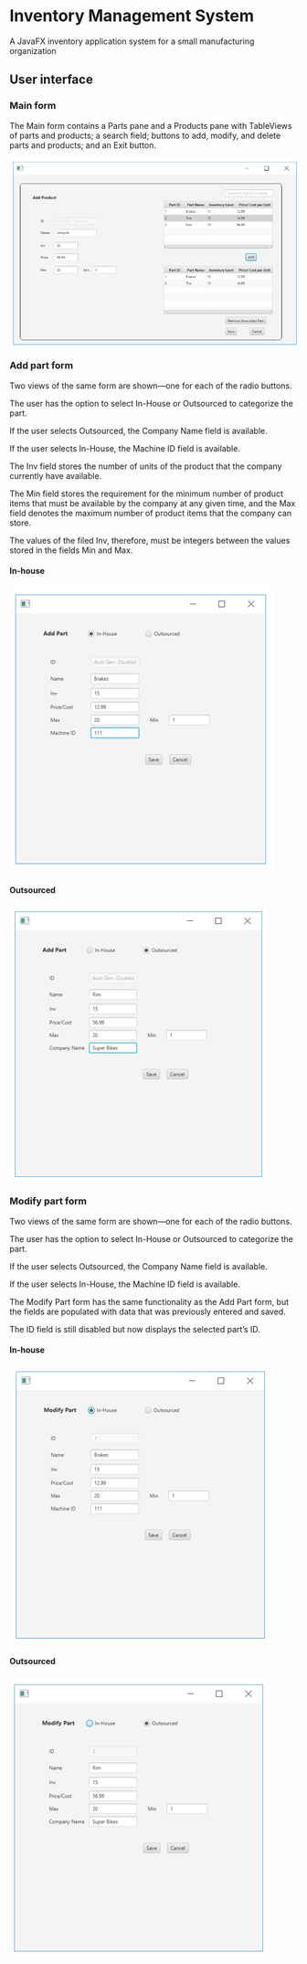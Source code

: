 # Inventory Management System
 A JavaFX inventory application system for a small manufacturing organization

## User interface

### Main form

The Main form contains a Parts pane and a Products pane with TableViews of parts and products; a search field; buttons to add,
modify, and delete parts and products; and an Exit button.

![main form](https://github.com/IdelsTak/inventory-management-system/blob/master/screenshots/add-product-form-screenshot_2022-01-24_17-14-42.png)

### Add part form

Two views of the same form are shown—one for each of the radio buttons.

The user has the option to select In-House or Outsourced to categorize the part.

If the user selects Outsourced, the Company Name field is available.

If the user selects In-House, the Machine ID field is available.

The Inv field stores the number of units of the product that the company currently have available.

The Min field stores the requirement for the minimum number of product items that must be available by the company at any given time, and the Max field denotes the maximum number of product items that the company can store.

The values of the filed Inv, therefore, must be integers between the values stored in the fields Min and Max.

#### In-house

![add part form—in-house](https://github.com/IdelsTak/inventory-management-system/blob/master/screenshots/inhouse-add-part-form-screenshot_2022-01-24_17-12-29.png)

#### Outsourced

![add part form—outsourced](https://github.com/IdelsTak/inventory-management-system/blob/master/screenshots/outsourced-add-part-form-screenshot_2022-01-24_17-13-05.png)

### Modify part form

Two views of the same form are shown—one for each of the radio buttons.

The user has the option to select In-House or Outsourced to categorize the part.

If the user selects Outsourced, the Company Name field is available.

If the user selects In-House, the Machine ID field is available.

The Modify Part form has the same functionality as the Add Part form, but the fields are populated with data that was previously entered and saved.

The ID field is still disabled but now displays the selected part’s ID.

#### In-house

![modify part form—in-house](https://github.com/IdelsTak/inventory-management-system/blob/master/screenshots/inhouse-modify-part-form-screenshot_2022-01-24_17-13-42.png)

#### Outsourced

![modify part form—outsourced](https://github.com/IdelsTak/inventory-management-system/blob/master/screenshots/outsourced-modify-part-form-screenshot_2022-01-24_17-14-08.png)

